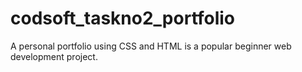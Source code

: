 # codsoft_taskno2_portfolio
A personal portfolio using CSS and HTML is a popular beginner web development
project.
